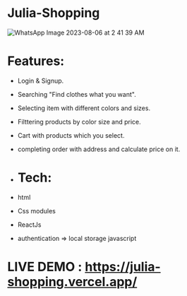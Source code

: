# Julia-Shopping
![WhatsApp Image 2023-08-06 at 2 41 39 AM](https://github.com/abdallahMoussa/Julia-Shopping/assets/55410420/50f6d25c-8637-4bc5-adf4-43082e8c99a2)

# Features:
- Login & Signup.
- Searching "Find clothes what you want".
- Selecting item with different colors and sizes.
- Filttering products by color size and price.
- Cart with products which you select.
- completing order with address and calculate price on it.

- # Tech:
- html 
- Css modules
- ReactJs

- authentication => local storage javascript 

# LIVE DEMO : https://julia-shopping.vercel.app/
